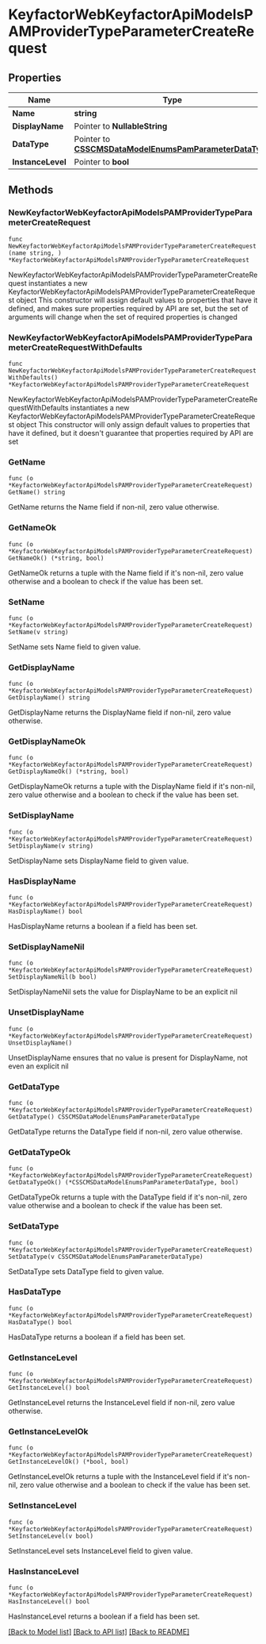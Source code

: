 # KeyfactorWebKeyfactorApiModelsPAMProviderTypeParameterCreateRequest

## Properties

Name | Type | Description | Notes
------------ | ------------- | ------------- | -------------
**Name** | **string** |  | 
**DisplayName** | Pointer to **NullableString** |  | [optional] 
**DataType** | Pointer to [**CSSCMSDataModelEnumsPamParameterDataType**](CSSCMSDataModelEnumsPamParameterDataType.md) |  | [optional] 
**InstanceLevel** | Pointer to **bool** |  | [optional] 

## Methods

### NewKeyfactorWebKeyfactorApiModelsPAMProviderTypeParameterCreateRequest

`func NewKeyfactorWebKeyfactorApiModelsPAMProviderTypeParameterCreateRequest(name string, ) *KeyfactorWebKeyfactorApiModelsPAMProviderTypeParameterCreateRequest`

NewKeyfactorWebKeyfactorApiModelsPAMProviderTypeParameterCreateRequest instantiates a new KeyfactorWebKeyfactorApiModelsPAMProviderTypeParameterCreateRequest object
This constructor will assign default values to properties that have it defined,
and makes sure properties required by API are set, but the set of arguments
will change when the set of required properties is changed

### NewKeyfactorWebKeyfactorApiModelsPAMProviderTypeParameterCreateRequestWithDefaults

`func NewKeyfactorWebKeyfactorApiModelsPAMProviderTypeParameterCreateRequestWithDefaults() *KeyfactorWebKeyfactorApiModelsPAMProviderTypeParameterCreateRequest`

NewKeyfactorWebKeyfactorApiModelsPAMProviderTypeParameterCreateRequestWithDefaults instantiates a new KeyfactorWebKeyfactorApiModelsPAMProviderTypeParameterCreateRequest object
This constructor will only assign default values to properties that have it defined,
but it doesn't guarantee that properties required by API are set

### GetName

`func (o *KeyfactorWebKeyfactorApiModelsPAMProviderTypeParameterCreateRequest) GetName() string`

GetName returns the Name field if non-nil, zero value otherwise.

### GetNameOk

`func (o *KeyfactorWebKeyfactorApiModelsPAMProviderTypeParameterCreateRequest) GetNameOk() (*string, bool)`

GetNameOk returns a tuple with the Name field if it's non-nil, zero value otherwise
and a boolean to check if the value has been set.

### SetName

`func (o *KeyfactorWebKeyfactorApiModelsPAMProviderTypeParameterCreateRequest) SetName(v string)`

SetName sets Name field to given value.


### GetDisplayName

`func (o *KeyfactorWebKeyfactorApiModelsPAMProviderTypeParameterCreateRequest) GetDisplayName() string`

GetDisplayName returns the DisplayName field if non-nil, zero value otherwise.

### GetDisplayNameOk

`func (o *KeyfactorWebKeyfactorApiModelsPAMProviderTypeParameterCreateRequest) GetDisplayNameOk() (*string, bool)`

GetDisplayNameOk returns a tuple with the DisplayName field if it's non-nil, zero value otherwise
and a boolean to check if the value has been set.

### SetDisplayName

`func (o *KeyfactorWebKeyfactorApiModelsPAMProviderTypeParameterCreateRequest) SetDisplayName(v string)`

SetDisplayName sets DisplayName field to given value.

### HasDisplayName

`func (o *KeyfactorWebKeyfactorApiModelsPAMProviderTypeParameterCreateRequest) HasDisplayName() bool`

HasDisplayName returns a boolean if a field has been set.

### SetDisplayNameNil

`func (o *KeyfactorWebKeyfactorApiModelsPAMProviderTypeParameterCreateRequest) SetDisplayNameNil(b bool)`

 SetDisplayNameNil sets the value for DisplayName to be an explicit nil

### UnsetDisplayName
`func (o *KeyfactorWebKeyfactorApiModelsPAMProviderTypeParameterCreateRequest) UnsetDisplayName()`

UnsetDisplayName ensures that no value is present for DisplayName, not even an explicit nil
### GetDataType

`func (o *KeyfactorWebKeyfactorApiModelsPAMProviderTypeParameterCreateRequest) GetDataType() CSSCMSDataModelEnumsPamParameterDataType`

GetDataType returns the DataType field if non-nil, zero value otherwise.

### GetDataTypeOk

`func (o *KeyfactorWebKeyfactorApiModelsPAMProviderTypeParameterCreateRequest) GetDataTypeOk() (*CSSCMSDataModelEnumsPamParameterDataType, bool)`

GetDataTypeOk returns a tuple with the DataType field if it's non-nil, zero value otherwise
and a boolean to check if the value has been set.

### SetDataType

`func (o *KeyfactorWebKeyfactorApiModelsPAMProviderTypeParameterCreateRequest) SetDataType(v CSSCMSDataModelEnumsPamParameterDataType)`

SetDataType sets DataType field to given value.

### HasDataType

`func (o *KeyfactorWebKeyfactorApiModelsPAMProviderTypeParameterCreateRequest) HasDataType() bool`

HasDataType returns a boolean if a field has been set.

### GetInstanceLevel

`func (o *KeyfactorWebKeyfactorApiModelsPAMProviderTypeParameterCreateRequest) GetInstanceLevel() bool`

GetInstanceLevel returns the InstanceLevel field if non-nil, zero value otherwise.

### GetInstanceLevelOk

`func (o *KeyfactorWebKeyfactorApiModelsPAMProviderTypeParameterCreateRequest) GetInstanceLevelOk() (*bool, bool)`

GetInstanceLevelOk returns a tuple with the InstanceLevel field if it's non-nil, zero value otherwise
and a boolean to check if the value has been set.

### SetInstanceLevel

`func (o *KeyfactorWebKeyfactorApiModelsPAMProviderTypeParameterCreateRequest) SetInstanceLevel(v bool)`

SetInstanceLevel sets InstanceLevel field to given value.

### HasInstanceLevel

`func (o *KeyfactorWebKeyfactorApiModelsPAMProviderTypeParameterCreateRequest) HasInstanceLevel() bool`

HasInstanceLevel returns a boolean if a field has been set.


[[Back to Model list]](../README.md#documentation-for-models) [[Back to API list]](../README.md#documentation-for-api-endpoints) [[Back to README]](../README.md)


